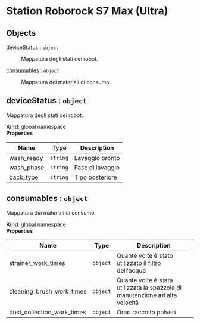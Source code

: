 # Station Roborock S7 Max (Ultra)

## Objects

<dl>
<dt><a href="#deviceStatus">deviceStatus</a> : <code>object</code></dt>
<dd><p>Mappatura degli stati dei robot.</p>
</dd>
<dt><a href="#consumables">consumables</a> : <code>object</code></dt>
<dd><p>Mappatura dei materiali di consumo.</p>
</dd>
</dl>

<a name="deviceStatus"></a>

## deviceStatus : <code>object</code>
Mappatura degli stati dei robot.

**Kind**: global namespace  
**Properties**

| Name | Type | Description |
| --- | --- | --- |
| wash_ready | <code>string</code> | Lavaggio pronto |
| wash_phase | <code>string</code> | Fase di lavaggio |
| back_type | <code>string</code> | Tipo posteriore |

<a name="consumables"></a>

## consumables : <code>object</code>
Mappatura dei materiali di consumo.

**Kind**: global namespace  
**Properties**

| Name | Type | Description |
| --- | --- | --- |
| strainer_work_times | <code>object</code> | Quante volte è stato utilizzato il filtro dell'acqua |
| cleaning_brush_work_times | <code>object</code> | Quante volte è stata utilizzata la spazzola di manutenzione ad alta velocità |
| dust_collection_work_times | <code>object</code> | Orari raccolta polveri |

